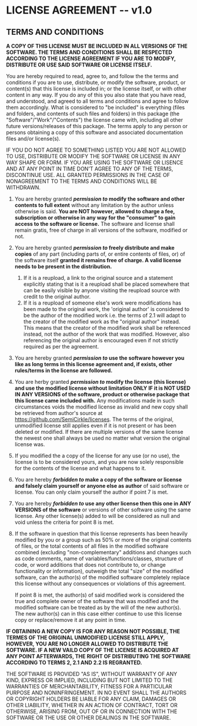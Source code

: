 # LICENSE AGREEMENT -- v1.0

## TERMS AND CONDITIONS

**A COPY OF THIS LICENSE MUST BE INCLUDED IN ALL VERSIONS OF THE SOFTWARE. THE TERMS AND CONDITIONS SHALL BE RESPECTED ACCORDING TO THE LICENSE AGREEMENT IF YOU ARE TO MODIFY, DISTRIBUTE OR USE SAID SOFTWARE OR LICENSE ITSELF.**

You are hereby required to read, agree to, and follow the the terms and conditions if you are to use, distribute, or modify the software, product, or content(s) that this license is included in; or the license itself, or with other content in any way. If you do any of this you also state that you have read, and understood, and agreed to all terms and conditions and agree to follow them accordingly. What is considered to "be included" is everything (files and folders, and contents of such files and folders) in this package (the "Software"/"Work"/"Contents") the license came with, including all other future versions/releases of this package. The terms apply to any person or persons obtaining a copy of this software and associated documentation files and/or license(s).

IF YOU DO NOT AGREE TO SOMETHING LISTED YOU ARE NOT ALLOWED TO USE, DISTRIBUTE OR MODIFY THE SOFTWARE OR LICENSE IN ANY WAY SHAPE OR FORM. IF YOU ARE USING THE SOFTWARE OR LISENCE AND AT ANY POINT IN TIME DON'T AGREE TO ANY OF THE TERMS, DISCONTINUE USE. ALL GRANTED PERMISSIONS IN THE CASE OF NONAGREEMENT TO THE TERMS AND CONDITIONS WILL BE WITHDRAWN.

1. You are hereby granted ***permission to* modify the software and other contents to full extent** without any limitation by the author unless otherwise is said. **You are NOT however, allowed to charge a fee, subscription or otherwise in any way for the "consumer" to gain access to the software or license.** The software and license shall remain gratis, free of charge in all versions of the software, modified or not.
2. You are hereby granted ***permission to* freely distribute and make copies** of any part (including parts of, or entire contents of files, or) of the software itself **granted it remains free of charge. A valid license needs to be present in the distribution.**
    1. If it is a reupload, a link to the original source and a statement explicitly stating that is it a reupload shall be placed somewhere that can be easily visible by anyone visiting the reupload source with credit to the original author.
    2. If it is a reupload of someone else's work were modifications has been made to the original work, the 'original author' is considered to be the author of the modified work i.e. the terms of 2.1 will adapt to the creator of the modified work as the "original author" instead. This means that the creator of the modified work shall be referenced instead, not the author of the work that was modified. However, also referencing the original author is encouraged even if not strictly required as per the agreement.
3. You are hereby granted ***permission to* use the software however you like as long terms in this license agreement and, if exists, other rules/terms in the license are followed.**
4. You are herby granted ***permission to* modify the license (this license) and use the modified license without limitation ONLY IF it is NOT USED IN ANY VERSIONS of the software, product or otherwise package that this license came included with.** Any modifications made in such circumstances voids the modified license as invalid and new copy shall be retrieved from author's source at https://github.com/SemiCirkle/licenses. The terms of the original, unmodified license still applies even if it is not present or has been deleted or modified. If there are multiple versions of the same license the newest one shall always be used no matter what version the original license was.
5. If you modified the a copy of the license for any use (or no use), the license is to be considered yours, and you are now solely responsible for the contents of the license and what happens to it.
6. You are hereby ***forbidden to* make a copy of the software or license and falsely claim yourself or anyone else as author** of said software or license. You can only claim yourself the author if point 7 is met.
7. You are hereby ***forbidden to* use any other license then this one in ANY VERSIONS of the software** or versions of other software using the same license. Any other license(s) added to will be considered as null and void unless the criteria for point 8 is met.
8. If the software in question that this license represents has been heavily modified by you or a group such as 50% or more of the original contents of files, or the total contents of all files in the modified software combined (excluding "non-complementary" additions and changes such as code comments, name of variables/functions/classes, structure of code, or word additions that does not contribute to, or change functionality or information), outweigh the total "size" of the modified software, can the author(s) of the modified software completely replace this license without any consequences or violations of this agreement.
   
    If point 8 is met, the author(s) of said modified work is considered the true and complete owner of the software that was modified and the modified software can be treated as by the will of the new author(s). The new author(s) can in this case either continue to use this license copy or replace/remove it at any point in time.

**IF OBTAINING A NEW COPY IS FOR ANY REASON NOT POSSIBLE, THE TERMES OF THE ORIGINAL UNMODIFIED LICENSE STILL APPLY, HOWEVER, YOU ARE NO LONGER ALLOWED TO DISTRIBUTE THE SOFTWARE. IF A NEW VAILD COPY OF THE LICENSE IS ACQUIRED AT ANY POINT AFTERWARDS, THE RIGHT OF DISTRIBUTING THE SOFTWARE ACCORDING TO TERMS 2, 2.1 AND 2.2 IS REGRANTED.**

THE SOFTWARE IS PROVIDED "AS IS", WITHOUT WARRANTY OF ANY KIND, EXPRESS OR
IMPLIED, INCLUDING BUT NOT LIMITED TO THE WARRANTIES OF MERCHANTABILITY,
FITNESS FOR A PARTICULAR PURPOSE AND NONINFRINGEMENT. IN NO EVENT SHALL THE AUTHORS OR COPYRIGHT HOLDERS BE LIABLE FOR ANY CLAIM, DAMAGES OR OTHER LIABILITY, WHETHER IN AN ACTION OF CONTRACT, TORT OR OTHERWISE, ARISING FROM, OUT OF OR IN CONNECTION WITH THE SOFTWARE OR THE USE OR OTHER DEALINGS IN THE SOFTWARE.
